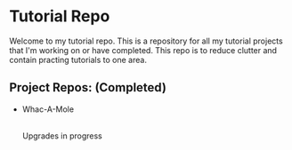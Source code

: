 # Tutorial Repo

Welcome to my tutorial repo. This is a repository for all my tutorial projects that I'm working on or have completed. This repo is to reduce clutter and contain practing tutorials to one area.

## Project Repos: (Completed)
<ul>
  <li>Whac-A-Mole</li><br>
  <p>Upgrades in progress</p>
</ul>